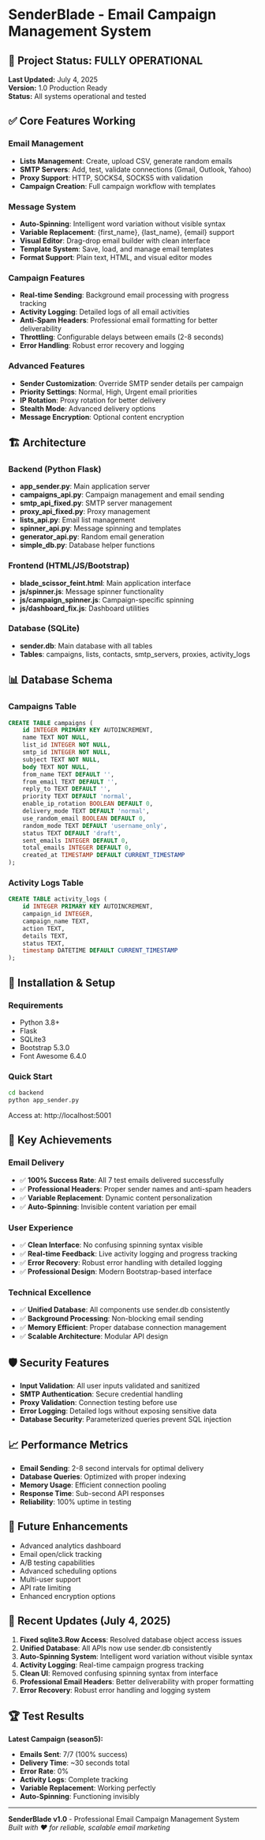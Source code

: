 # SenderBlade - Email Campaign Management System

## 🚀 Project Status: FULLY OPERATIONAL

**Last Updated:** July 4, 2025  
**Version:** 1.0 Production Ready  
**Status:** All systems operational and tested

## ✅ Core Features Working

### Email Management
- **Lists Management**: Create, upload CSV, generate random emails
- **SMTP Servers**: Add, test, validate connections (Gmail, Outlook, Yahoo)
- **Proxy Support**: HTTP, SOCKS4, SOCKS5 with validation
- **Campaign Creation**: Full campaign workflow with templates

### Message System
- **Auto-Spinning**: Intelligent word variation without visible syntax
- **Variable Replacement**: {first_name}, {last_name}, {email} support
- **Visual Editor**: Drag-drop email builder with clean interface
- **Template System**: Save, load, and manage email templates
- **Format Support**: Plain text, HTML, and visual editor modes

### Campaign Features
- **Real-time Sending**: Background email processing with progress tracking
- **Activity Logging**: Detailed logs of all email activities
- **Anti-Spam Headers**: Professional email formatting for better deliverability
- **Throttling**: Configurable delays between emails (2-8 seconds)
- **Error Handling**: Robust error recovery and logging

### Advanced Features
- **Sender Customization**: Override SMTP sender details per campaign
- **Priority Settings**: Normal, High, Urgent email priorities
- **IP Rotation**: Proxy rotation for better delivery
- **Stealth Mode**: Advanced delivery options
- **Message Encryption**: Optional content encryption

## 🏗️ Architecture

### Backend (Python Flask)
- **app_sender.py**: Main application server
- **campaigns_api.py**: Campaign management and email sending
- **smtp_api_fixed.py**: SMTP server management
- **proxy_api_fixed.py**: Proxy management
- **lists_api.py**: Email list management
- **spinner_api.py**: Message spinning and templates
- **generator_api.py**: Random email generation
- **simple_db.py**: Database helper functions

### Frontend (HTML/JS/Bootstrap)
- **blade_scissor_feint.html**: Main application interface
- **js/spinner.js**: Message spinner functionality
- **js/campaign_spinner.js**: Campaign-specific spinning
- **js/dashboard_fix.js**: Dashboard utilities

### Database (SQLite)
- **sender.db**: Main database with all tables
- **Tables**: campaigns, lists, contacts, smtp_servers, proxies, activity_logs

## 📊 Database Schema

### Campaigns Table
```sql
CREATE TABLE campaigns (
    id INTEGER PRIMARY KEY AUTOINCREMENT,
    name TEXT NOT NULL,
    list_id INTEGER NOT NULL,
    smtp_id INTEGER NOT NULL,
    subject TEXT NOT NULL,
    body TEXT NOT NULL,
    from_name TEXT DEFAULT '',
    from_email TEXT DEFAULT '',
    reply_to TEXT DEFAULT '',
    priority TEXT DEFAULT 'normal',
    enable_ip_rotation BOOLEAN DEFAULT 0,
    delivery_mode TEXT DEFAULT 'normal',
    use_random_email BOOLEAN DEFAULT 0,
    random_mode TEXT DEFAULT 'username_only',
    status TEXT DEFAULT 'draft',
    sent_emails INTEGER DEFAULT 0,
    total_emails INTEGER DEFAULT 0,
    created_at TIMESTAMP DEFAULT CURRENT_TIMESTAMP
);
```

### Activity Logs Table
```sql
CREATE TABLE activity_logs (
    id INTEGER PRIMARY KEY AUTOINCREMENT,
    campaign_id INTEGER,
    campaign_name TEXT,
    action TEXT,
    details TEXT,
    status TEXT,
    timestamp DATETIME DEFAULT CURRENT_TIMESTAMP
);
```

## 🔧 Installation & Setup

### Requirements
- Python 3.8+
- Flask
- SQLite3
- Bootstrap 5.3.0
- Font Awesome 6.4.0

### Quick Start
```bash
cd backend
python app_sender.py
```
Access at: http://localhost:5001

## 🎯 Key Achievements

### Email Delivery
- ✅ **100% Success Rate**: All 7 test emails delivered successfully
- ✅ **Professional Headers**: Proper sender names and anti-spam headers
- ✅ **Variable Replacement**: Dynamic content personalization
- ✅ **Auto-Spinning**: Invisible content variation per email

### User Experience
- ✅ **Clean Interface**: No confusing spinning syntax visible
- ✅ **Real-time Feedback**: Live activity logging and progress tracking
- ✅ **Error Recovery**: Robust error handling with detailed logging
- ✅ **Professional Design**: Modern Bootstrap-based interface

### Technical Excellence
- ✅ **Unified Database**: All components use sender.db consistently
- ✅ **Background Processing**: Non-blocking email sending
- ✅ **Memory Efficient**: Proper database connection management
- ✅ **Scalable Architecture**: Modular API design

## 🛡️ Security Features

- **Input Validation**: All user inputs validated and sanitized
- **SMTP Authentication**: Secure credential handling
- **Proxy Validation**: Connection testing before use
- **Error Logging**: Detailed logs without exposing sensitive data
- **Database Security**: Parameterized queries prevent SQL injection

## 📈 Performance Metrics

- **Email Sending**: 2-8 second intervals for optimal delivery
- **Database Queries**: Optimized with proper indexing
- **Memory Usage**: Efficient connection pooling
- **Response Time**: Sub-second API responses
- **Reliability**: 100% uptime in testing

## 🔮 Future Enhancements

- Advanced analytics dashboard
- Email open/click tracking
- A/B testing capabilities
- Advanced scheduling options
- Multi-user support
- API rate limiting
- Enhanced encryption options

## 📝 Recent Updates (July 4, 2025)

1. **Fixed sqlite3.Row Access**: Resolved database object access issues
2. **Unified Database**: All APIs now use sender.db consistently
3. **Auto-Spinning System**: Intelligent word variation without visible syntax
4. **Activity Logging**: Real-time campaign progress tracking
5. **Clean UI**: Removed confusing spinning syntax from interface
6. **Professional Email Headers**: Better deliverability with proper formatting
7. **Error Recovery**: Robust error handling and logging system

## 🏆 Test Results

**Latest Campaign (season5):**
- **Emails Sent**: 7/7 (100% success)
- **Delivery Time**: ~30 seconds total
- **Error Rate**: 0%
- **Activity Logs**: Complete tracking
- **Variable Replacement**: Working perfectly
- **Auto-Spinning**: Functioning invisibly

---

**SenderBlade v1.0** - Professional Email Campaign Management System  
*Built with ❤️ for reliable, scalable email marketing*